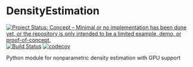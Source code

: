 # DensityEstimation
[![Project Status: Concept – Minimal or no implementation has been done yet, or the repository is only intended to be a limited example, demo, or proof-of-concept.](https://www.repostatus.org/badges/latest/concept.svg)](https://www.repostatus.org/#concept)
[![Build Status](https://travis-ci.org/GrzegorzMika/DensityEstimation.svg?branch=main)](https://travis-ci.org/GrzegorzMika/DensityEstimation)
[![codecov](https://codecov.io/gh/GrzegorzMika/DensityEstimation/branch/main/graph/badge.svg?token=LY2TCFA7MO)](https://codecov.io/gh/GrzegorzMika/DensityEstimation)

Python module for nonparametric density estimation with GPU support
